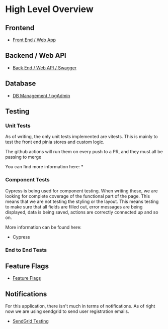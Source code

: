 # High Level Overview

## Frontend
* [Front End / Web App](https://localhost:5173/)


## Backend / Web API
* [Back End / Web API / Swagger](https://localhost:5001/swagger/index.html)


## Database
* [DB Management / pgAdmin](http://localhost:8888/login?next=%2Fbrowser%2F)

## Testing

### Unit Tests
As of writing, the only unit tests implemented are vitests.
This is mainly to test the front end pinia stores and custom logic.

The github actions will run them on every push to a PR, and they must all be passing to merge

You can find more information here:
*

### Component Tests
Cypress is being used for component testing.  When writing these, we are looking for complete coverage of the functional
part of the page.  This means that we are not testing the styling or the layout.  This means testing to make sure that
all fields are filled out, error messages are being displayed, data is being saved, actions are correctly connected up
and so on.

More information can be found here:
* Cypress


### End to End Tests


## Feature Flags
* [Feature Flags](http://localhost:8050)

## Notifications
For this application, there isn't much in terms of notifications.  As of right now we are using sendgrid to send user registration emails.
* [SendGrid Testing](http://localhost:7000)
